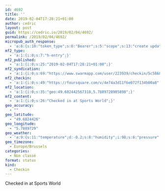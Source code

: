 ```yaml
---
id: 4692
title: ''
date: 2019-02-04T17:28:21+01:00
author: cedric
layout: post
guid: https://cedric.io/2019/02/04/4692/
permalink: /2019/02/04/4692/
micropub_auth_response:
  - 'a:8:{s:10:"token_type";s:6:"Bearer";s:5:"scope";s:13:"create update";s:2:"me";s:18:"https://cedric.io/";s:9:"issued_by";s:45:"https://cedric.io/wp-json/indieauth/1.0/token";s:9:"client_id";s:27:"https://ownyourswarm.p3k.io";s:9:"issued_at";i:1542614471;s:4:"user";i:1;s:13:"last_accessed";i:1549297718;}'
mf2_type:
  - 'a:1:{i:0;s:7:"h-entry";}'
mf2_published:
  - 'a:1:{i:0;s:25:"2019-02-04T17:28:21+01:00";}'
mf2_syndication:
  - 'a:1:{i:0;s:69:"https://www.swarmapp.com/user/223939/checkin/5c58682551950e002c7cc964";}'
mf2_checkin:
  - 'a:1:{i:0;s:49:"https://foursquare.com/v/4e74a3d11f6e072f134b00a8";}'
mf2_location:
  - 'a:1:{i:0;s:35:"geo:49.682442567318,5.7889728905898";}'
mf2_content:
  - 'a:1:{i:0;s:26:"Checked in at Sports World";}'
geo_accuracy:
  - ""
geo_latitude:
  - "49.6824426"
geo_longitude:
  - "5.7889729"
geo_weather:
  - 'a:9:{s:11:"temperature";d:-0.2;s:8:"humidity";i:98;s:8:"pressure";d:994.92;s:10:"cloudiness";i:68;s:4:"wind";a:2:{s:5:"speed";d:2.96;s:6:"degree";d:189.501;}s:7:"summary";s:13:"broken clouds";s:4:"icon";s:15:"wi-cloudy-gusts";s:7:"sunrise";s:25:"2019-02-04T08:05:07+01:00";s:6:"sunset";s:25:"2019-02-04T17:36:18+01:00";}'
geo_timezone:
  - Europe/Brussels
categories:
  - Non classé
format: status
kind:
  - Checkin
---
```

Checked in at Sports World